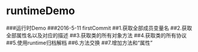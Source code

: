 # runtimeDemo
###运行时Demo
###2016-5-11 firstCommit
##1.获取全部成员变量名
##2.获取全部属性名以及对应的描述
##3.获取类的所有对象方法
##4.获取类的所有协议
##5.使用runtime归档解档
##6.方法交换
##7.增加方法和“属性”
